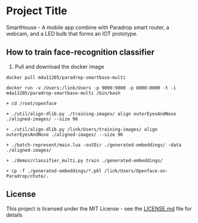 # Project Title
SmartHouse - A mobile app combine with Paradrop smart router, a webcam, and a LED bulb that forms an IOT prototype.

## How to train face-recognition classifier

1. Pull and download the docker image
```
docker pull m4a11205/paradrop-smartbase-multi
```

```
docker run -v /Users:/link/Users -p 9000:9000 -p 8000:8000 -t -i m4a11205/paradrop-smartbase-multi /bin/bash
```

```
+ cd /root/openface
```

```
+ ./util/align-dlib.py ./training-images/ align outerEyesAndNose ./aligned-images/ --size 96
```

```
+ ./util/align-dlib.py /link/Users/training-images/ align outerEyesAndNose ./aligned-images/ --size 96
```

```
+ ./batch-represent/main.lua -outDir ./generated-embeddings/ -data ./aligned-images/
```

```
+ ./demos/classifier_multi.py train ./generated-embeddings/
```

```
+ cp -f ./generated-embeddings/*.pkl /link/Users/Openface-on-Paradrop/chute/.
```

## License
This project is licensed under the MIT License - see the [LICENSE.md](LICENSE.md) file for details
